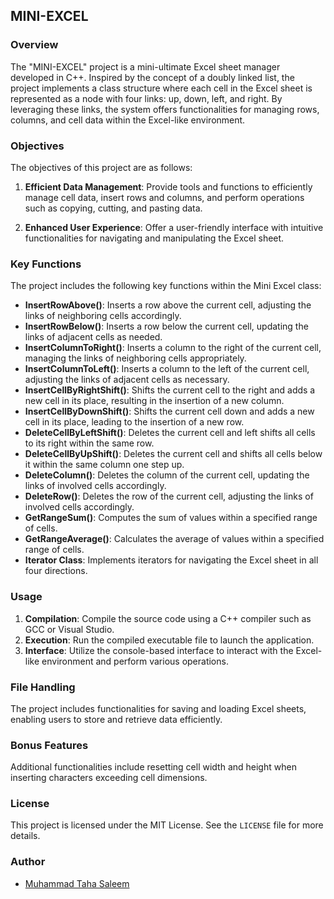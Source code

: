
## MINI-EXCEL

### Overview

The "MINI-EXCEL" project is a mini-ultimate Excel sheet manager developed in C++. Inspired by the concept of a doubly linked list, the project implements a class structure where each cell in the Excel sheet is represented as a node with four links: up, down, left, and right. By leveraging these links, the system offers functionalities for managing rows, columns, and cell data within the Excel-like environment.

### Objectives

The objectives of this project are as follows:

1. **Efficient Data Management**: Provide tools and functions to efficiently manage cell data, insert rows and columns, and perform operations such as copying, cutting, and pasting data.

2. **Enhanced User Experience**: Offer a user-friendly interface with intuitive functionalities for navigating and manipulating the Excel sheet.

### Key Functions

The project includes the following key functions within the Mini Excel class:

- **InsertRowAbove()**: Inserts a row above the current cell, adjusting the links of neighboring cells accordingly.
- **InsertRowBelow()**: Inserts a row below the current cell, updating the links of adjacent cells as needed.
- **InsertColumnToRight()**: Inserts a column to the right of the current cell, managing the links of neighboring cells appropriately.
- **InsertColumnToLeft()**: Inserts a column to the left of the current cell, adjusting the links of adjacent cells as necessary.
- **InsertCellByRightShift()**: Shifts the current cell to the right and adds a new cell in its place, resulting in the insertion of a new column.
- **InsertCellByDownShift()**: Shifts the current cell down and adds a new cell in its place, leading to the insertion of a new row.
- **DeleteCellByLeftShift()**: Deletes the current cell and left shifts all cells to its right within the same row.
- **DeleteCellByUpShift()**: Deletes the current cell and shifts all cells below it within the same column one step up.
- **DeleteColumn()**: Deletes the column of the current cell, updating the links of involved cells accordingly.
- **DeleteRow()**: Deletes the row of the current cell, adjusting the links of involved cells accordingly.
- **GetRangeSum()**: Computes the sum of values within a specified range of cells.
- **GetRangeAverage()**: Calculates the average of values within a specified range of cells.
- **Iterator Class**: Implements iterators for navigating the Excel sheet in all four directions.

### Usage

1. **Compilation**: Compile the source code using a C++ compiler such as GCC or Visual Studio.
2. **Execution**: Run the compiled executable file to launch the application.
3. **Interface**: Utilize the console-based interface to interact with the Excel-like environment and perform various operations.

### File Handling

The project includes functionalities for saving and loading Excel sheets, enabling users to store and retrieve data efficiently.

### Bonus Features

Additional functionalities include resetting cell width and height when inserting characters exceeding cell dimensions.

### License

This project is licensed under the MIT License. See the `LICENSE` file for more details.

### Author

- [Muhammad Taha Saleem](https://github.com/twonum)
